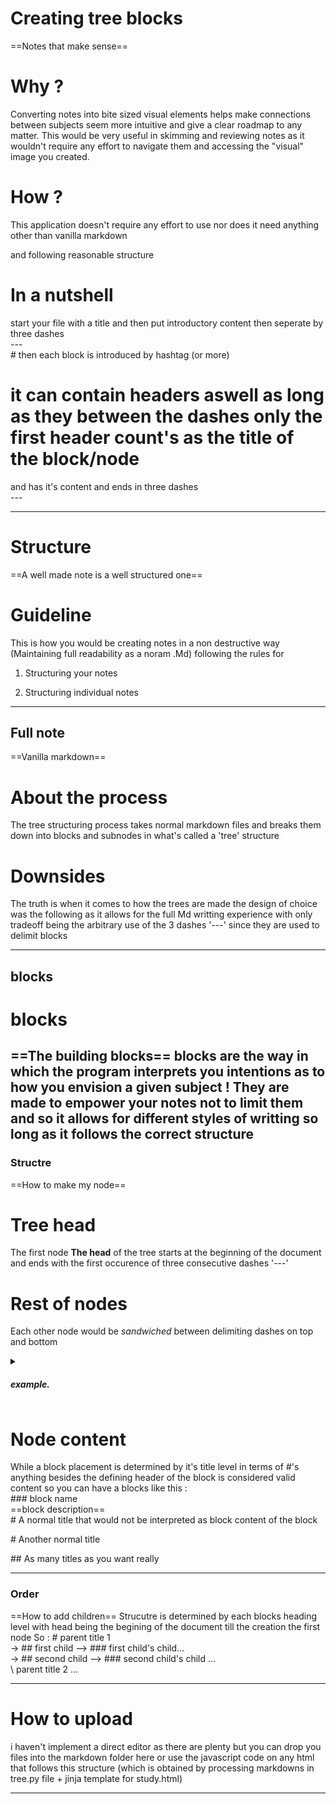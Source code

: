 # Creating tree blocks

==Notes that make sense==

# Why ?

Converting notes into bite sized visual elements helps make connections between subjects seem more intuitive and give a clear roadmap to any matter.
This would be very useful in skimming and reviewing notes as it wouldn't require any effort to navigate them and accessing the "visual" image you created.

# How ?

This application doesn't require any effort to use nor does it need anything other than vanilla markdown

and following reasonable structure

# In a nutshell

start your file with a title and then put introductory content then seperate by three dashes<br>
\-\-\-
<br> # then each block is introduced by hashtag (or more)

 # it can contain headers aswell as long as they between the dashes only the first header count's as the title of the block/node
 and has it's content and ends in three dashes<br>
\-\-\-


---

# Structure
==A well made note is a well structured one==
# Guideline
This is how you would be creating notes in a non destructive way (Maintaining full readability as a noram .Md) following the rules for

1. Structuring your notes

2. Structuring individual notes

---

## Full note
==Vanilla markdown==

# About the process
The tree structuring process takes normal markdown files and breaks them down into blocks and subnodes in what's called a 'tree' structure

# Downsides
The truth is when it comes to how the trees are made the design of choice was the following as it allows for the full Md writting experience with only tradeoff being the arbitrary use of the 3 dashes '\-\-\-' since they are used to delimit blocks


---

## blocks
# blocks
==The building blocks==
blocks are the way in which the program interprets you intentions as to how you envision a given subject !
They are made to empower your notes not to limit them and so it allows for different styles of writting so long as it follows the correct structure
---
### Structre
==How to make my node==

# Tree head
The first node **The head** of the tree starts at the beginning of the document and ends with the first occurence of three consecutive dashes '\-\-\-'
# Rest of nodes
Each other node would be *sandwiched* between delimiting dashes on top and bottom
<details>
<summary>
<h5>example.</h5>
</summary>
- - -
<br>
# Node apparent name (in the tree)<br>
==Nodes description==
<br>
Node content
<br>
- - -
</details>

# Node content
While a block placement is determined by it's title level in terms of #'s
anything besides the defining header of the block is considered valid content so you can have a blocks like this :<br>
\### block name
<br>
==block description==<br>
\# A normal title that would not be interpreted as block
content of the block

\# Another normal title

\## As many titles as you want really



---

### Order
==How to add children==
Strucutre is determined by each blocks heading level with head being the begining of the document till the creation the first node
So :
\# parent title 1<br>
-> \## first child -->  \### first child's child...<br>
-> \## second child --> \### second child's child ...<br>
\ parent title 2
...

---


# How to upload
i haven't implement a direct editor as there are plenty but you can drop you files into the markdown folder here or use the javascript code on any html that follows this structure (which is obtained by processing markdowns in tree.py file + jinja template for study.html)

---
